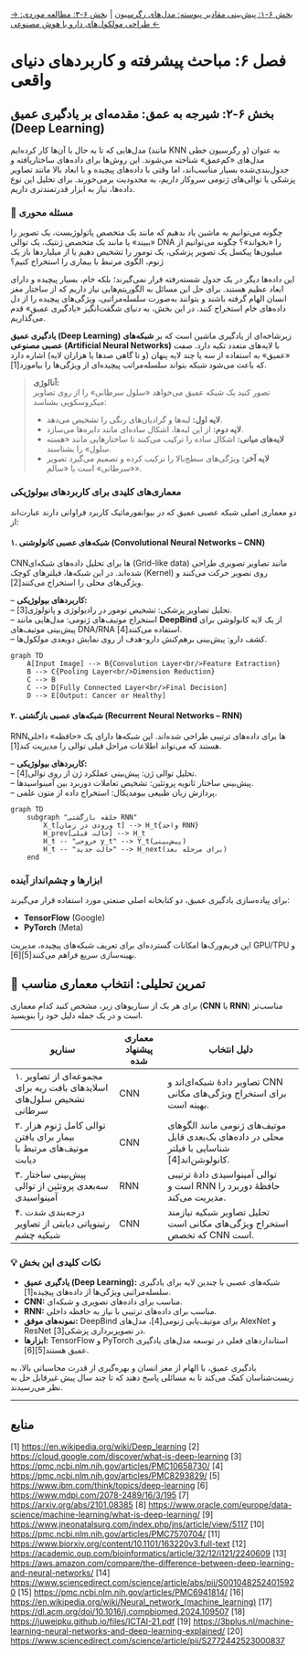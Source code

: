 [→ بخش ۶-۱: پیش‌بینی مقادیر پیوسته: مدل‌های رگرسیون](./01-predicting-continuous-values-regression.md) | [بخش ۶-۳: مطالعه موردی: طراحی مولکول‌های دارو با هوش مصنوعی ←](./03-case-study-drug-molecule-design.md)

# فصل ۶: مباحث پیشرفته و کاربردهای دنیای واقعی

## بخش ۶-۲: شیرجه به عمق: مقدمه‌ای بر یادگیری عمیق (Deep Learning)

مدل‌هایی که تا به حال با آن‌ها کار کرده‌ایم (مانند KNN و رگرسیون خطی) به عنوان مدل‌های «کم‌عمق» شناخته می‌شوند. این روش‌ها برای داده‌های ساختاریافته و جدول‌بندی‌شده بسیار مناسب‌اند، اما وقتی با داده‌های پیچیده و با ابعاد بالا مانند تصاویر پزشکی یا توالی‌های ژنومی سروکار داریم، به محدودیت برمی‌خورند. برای تحلیل این نوع داده‌ها، نیاز به ابزار قدرتمندتری داریم.

### 🎯 مسئله محوری

چگونه می‌توانیم به ماشین یاد بدهیم که مانند یک متخصص پاتولوژیست، یک تصویر را «ببیند» یا مانند یک متخصص ژنتیک، یک توالی DNA را «بخواند»؟ چگونه می‌توانیم از میلیون‌ها پیکسل یک تصویر پزشکی، یک تومور را تشخیص دهیم یا از میلیاردها باز یک ژنوم، الگوی مرتبط با بیماری را استخراج کنیم؟

این داده‌ها دیگر در یک جدول شسته‌رفته قرار نمی‌گیرند؛ بلکه خام، بسیار پیچیده و دارای ابعاد عظیم هستند. برای حل این مسائل به الگوریتم‌هایی نیاز داریم که از ساختار مغز انسان الهام گرفته باشند و بتوانند به‌صورت سلسله‌مراتبی، ویژگی‌های پیچیده را از دل داده‌های خام استخراج کنند. در این بخش، به دنیای شگفت‌انگیز «یادگیری عمیق» قدم می‌گذاریم.

**یادگیری عمیق (Deep Learning)** زیرشاخه‌ای از یادگیری ماشین است که بر **شبکه‌های عصبی مصنوعی (Artificial Neural Networks)** با لایه‌های متعدد تکیه دارد. صفت «عمیق» به استفاده از سه یا چند لایه پنهان (و تا گاهی صدها یا هزاران لایه) اشاره دارد که باعث می‌شود شبکه بتواند سلسله‌مراتب پیچیده‌ای از ویژگی‌ها را بیاموزد[1].

> ‌‌**آنالوژی:**  
> تصور کنید یک شبکه عمیق می‌خواهد «سلول سرطانی» را از روی تصاویر میکروسکوپی بشناسد:
>
> - **لایه اول:** لبه‌ها و گرادیان‌های رنگی را تشخیص می‌دهد.
> - **لایه دوم:** از این لبه‌ها، اشکال ساده‌ای مانند دایره‌ها می‌سازد.
> - **لایه‌های میانی:** اشکال ساده را ترکیب می‌کنند تا ساختارهایی مانند «هسته سلول» را بشناسند.
> - **لایه آخر:** ویژگی‌های سطح‌بالا را ترکیب کرده و تصمیم می‌گیرد تصویر «سرطانی» است یا «سالم».

### معماری‌های کلیدی برای کاربردهای بیولوژیکی

دو معماری اصلی شبکه عصبی عمیق که در بیوانفورماتیک کاربرد فراوانی دارند عبارت‌اند از:

#### ۱. شبکه‌های عصبی کانولوشنی (Convolutional Neural Networks – CNN)

CNNها برای تحلیل داده‌های شبکه‌ای (Grid-like data) مانند تصاویر تصویری طراحی شده‌اند. در این شبکه‌ها، فیلترهای کوچک (Kernel) روی تصویر حرکت می‌کنند و ویژگی‌های محلی را استخراج می‌کنند[2].

– **کاربردهای بیولوژیکی:**  
 – تحلیل تصاویر پزشکی: تشخیص تومور در رادیولوژی و پاتولوژی[3].  
 – استخراج موتیف‌های ژنومی: مدل‌هایی مانند **DeepBind** از یک لایه کانولوشن برای پیش‌بینی موتیف‌های DNA/RNA استفاده می‌کنند[4].  
 – کشف دارو: پیش‌بینی برهم‌کنش دارو-هدف از روی نمایش دوبعدی مولکول‌ها.

```mermaid
graph TD
    A[Input Image] --> B{Convolution Layer<br/>Feature Extraction}
    B --> C{Pooling Layer<br/>Dimension Reduction}
    C --> B
    C --> D[Fully Connected Layer<br/>Final Decision]
    D --> E[Output: Cancer or Healthy]
```

#### ۲. شبکه‌های عصبی بازگشتی (Recurrent Neural Networks – RNN)

RNNها برای داده‌های ترتیبی طراحی شده‌اند. این شبکه‌ها دارای یک «حافظه» داخلی هستند که می‌تواند اطلاعات مراحل قبلی توالی را مدیریت کند[1].

– **کاربردهای بیولوژیکی:**  
 – تحلیل توالی ژن: پیش‌بینی عملکرد ژن از روی توالی[4].  
 – پیش‌بینی ساختار ثانویه پروتئین: تشخیص تعاملات دوربرد بین آمینواسیدها.  
 – پردازش زبان طبیعی بیومدیکال: استخراج داده از متون علمی.

```mermaid
graph TD
    subgraph "حلقه بازگشتی RNN"
        X_t[ورودی در زمان t] --> H_t{واحد RNN}
        H_prev[حالت قبلی] --> H_t
        H_t -- "خروجی y_t" --> Y_t(پیش‌بینی)
        H_t -- "حالت جدید" --> H_next(برای مرحله بعد)
    end
```

### ابزارها و چشم‌انداز آینده

برای پیاده‌سازی یادگیری عمیق، دو کتابخانه اصلی صنعتی مورد استفاده قرار می‌گیرند:

- **TensorFlow** (Google)
- **PyTorch** (Meta)

این فریم‌ورک‌ها امکانات گسترده‌ای برای تعریف شبکه‌های پیچیده، مدیریت GPU/TPU و بهینه‌سازی سریع فراهم می‌کنند[5][6].

## 🔬 تمرین تحلیلی: انتخاب معماری مناسب

برای هر یک از سناریوهای زیر، مشخص کنید کدام معماری (**CNN** یا **RNN**) مناسب‌تر است و در یک جمله دلیل خود را بنویسید.

| سناریو                                                               | معماری پیشنهاد شده | دلیل انتخاب                                                                                   |
| -------------------------------------------------------------------- | ------------------ | --------------------------------------------------------------------------------------------- |
| ۱. مجموعه‌ای از تصاویر اسلایدهای بافت ریه برای تشخیص سلول‌های سرطانی | CNN                | تصاویر دادهٔ شبکه‌ای‌اند و CNN برای استخراج ویژگی‌های مکانی بهینه است.                        |
| ۲. توالی کامل ژنوم هزار بیمار برای یافتن موتیف‌های مرتبط با دیابت    | CNN                | موتیف‌های ژنومی مانند الگوهای محلی در داده‌های یک‌بعدی قابل شناسایی با فیلتر کانولوشن‌اند[4]. |
| ۳. پیش‌بینی ساختار سه‌بعدی پروتئین از توالی آمینواسیدی               | RNN                | توالی آمینواسیدی دادهٔ ترتیبی است و RNN حافظهٔ دوربرد را مدیریت می‌کند.                       |
| ۴. درجه‌بندی شدت رتینوپاتی دیابتی از تصاویر شبکیه چشم                | CNN                | تحلیل تصاویر شبکیه نیازمند استخراج ویژگی‌های مکانی است که تخصص CNN است.                       |

### 💡 نکات کلیدی این بخش

- **یادگیری عمیق (Deep Learning):** شبکه‌های عصبی با چندین لایه برای یادگیری سلسله‌مراتبی ویژگی‌ها از داده‌های پیچیده[1].
- **CNN:** مناسب برای داده‌های تصویری و شبکه‌ای.
- **RNN:** مناسب برای داده‌های ترتیبی با نیاز به حافظه داخلی.
- **نمونه‌های موفق:** DeepBind برای موتیف‌یابی ژنومی[4]، مدل‌های AlexNet و ResNet در تصویربرداری پزشکی[3].
- **ابزارها:** TensorFlow و PyTorch استانداردهای فعلی در توسعه مدل‌های یادگیری عمیق هستند[5][6].

یادگیری عمیق، با الهام از مغز انسان و بهره‌گیری از قدرت محاسباتی بالا، به زیست‌شناسان کمک می‌کند تا به مسائلی پاسخ دهند که تا چند سال پیش غیرقابل حل به نظر می‌رسیدند.

---

## **منابع**

[1] https://en.wikipedia.org/wiki/Deep_learning
[2] https://cloud.google.com/discover/what-is-deep-learning
[3] https://pmc.ncbi.nlm.nih.gov/articles/PMC10658730/
[4] https://pmc.ncbi.nlm.nih.gov/articles/PMC8293829/
[5] https://www.ibm.com/think/topics/deep-learning
[6] https://www.mdpi.com/2078-2489/16/3/195
[7] https://arxiv.org/abs/2101.08385
[8] https://www.oracle.com/europe/data-science/machine-learning/what-is-deep-learning/
[9] https://www.jneonatalsurg.com/index.php/jns/article/view/5117
[10] https://pmc.ncbi.nlm.nih.gov/articles/PMC7570704/
[11] https://www.biorxiv.org/content/10.1101/163220v3.full-text
[12] https://academic.oup.com/bioinformatics/article/32/12/i121/2240609
[13] https://aws.amazon.com/compare/the-difference-between-deep-learning-and-neural-networks/
[14] https://www.sciencedirect.com/science/article/abs/pii/S0010482524015920
[15] https://pmc.ncbi.nlm.nih.gov/articles/PMC6941814/
[16] https://en.wikipedia.org/wiki/Neural_network_(machine_learning)
[17] https://dl.acm.org/doi/10.1016/j.compbiomed.2024.109507
[18] https://juweipku.github.io/files/ICTAI-21.pdf
[19] https://3bplus.nl/machine-learning-neural-networks-and-deep-learning-explained/
[20] https://www.sciencedirect.com/science/article/pii/S2772442523000837
